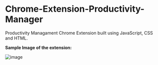 # Chrome-Extension-Productivity-Manager

Productivity Managament Chrome Extension built using JavaScript, CSS and HTML.

**Sample Image of the extension:**

![image](https://user-images.githubusercontent.com/78587230/123885113-5a51c080-d96a-11eb-99ac-51b6f2db2a87.png)
